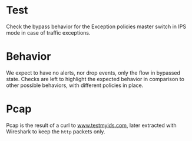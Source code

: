 # Test

Check the bypass behavior for the Exception policies master switch in IPS
mode in case of traffic exceptions.

# Behavior

We expect to have no alerts, nor drop events, only the flow in bypassed state.
Checks are left to highlight the expected behavior in comparison to other
possible behaviors, with different policies in place.

# Pcap

Pcap is the result of a curl to www.testmyids.com, later extracted with
Wireshark to keep the ``http`` packets only.
